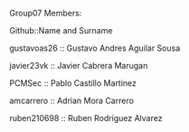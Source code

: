 Group07 Members:

Github::Name and Surname

gustavoas26 ::	Gustavo Andres Aguilar Sousa

javier23vk ::	Javier Cabrera Marugan 

PCMSec ::	Pablo Castillo Martinez

amcarrero ::	Adrian Mora Carrero

ruben210698 ::	Ruben Rodriguez Alvarez 
				
